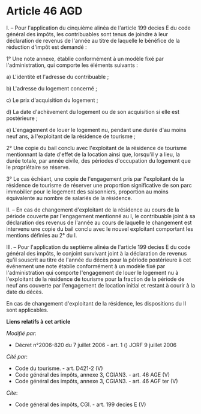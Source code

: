 # Article 46 AGD

I. – Pour l'application du cinquième alinéa de l'article 199 decies E du code général des impôts, les contribuables sont
tenus de joindre à leur déclaration de revenus de l'année au titre de laquelle le bénéfice de la réduction d'impôt est
demandé :

1° Une note annexe, établie conformément à un modèle fixé par l'administration, qui comporte les éléments suivants :

a) L'identité et l'adresse du contribuable ;

b) L'adresse du logement concerné ;

c) Le prix d'acquisition du logement ;

d) La date d'achèvement du logement ou de son acquisition si elle est postérieure ;

e) L'engagement de louer le logement nu, pendant une durée d'au moins neuf ans, à l'exploitant de la résidence de tourisme ;

2° Une copie du bail conclu avec l'exploitant de la résidence de tourisme mentionnant la date d'effet de la location ainsi
que, lorsqu'il y a lieu, la durée totale, par année civile, des périodes d'occupation du logement que le propriétaire se
réserve.

3° Le cas échéant, une copie de l'engagement pris par l'exploitant de la résidence de tourisme de réserver une proportion
significative de son parc immobilier pour le logement des saisonniers, proportion au moins équivalente au nombre de salariés
de la résidence.

II. – En cas de changement d'exploitant de la résidence au cours de la période couverte par l'engagement mentionné au I, le
contribuable joint à sa déclaration des revenus de l'année au cours de laquelle le changement est intervenu une copie du bail
conclu avec le nouvel exploitant comportant les mentions définies au 2° du I.

III. – Pour l'application du septième alinéa de l'article 199 decies E du code général des impôts, le conjoint survivant
joint à la déclaration de revenus qu'il souscrit au titre de l'année du décès pour la période postérieure à cet événement une
note établie conformément à un modèle fixé par l'administration qui comporte l'engagement de louer le logement nu à
l'exploitant de la résidence de tourisme pour la fraction de la période de neuf ans couverte par l'engagement de location
initial et restant à courir à la date du décès.

En cas de changement d'exploitant de la résidence, les dispositions du II sont applicables.

**Liens relatifs à cet article**

_Modifié par_:

  - Décret n°2006-820 du 7 juillet 2006 - art. 1 () JORF 9 juillet 2006

_Cité par_:

  - Code du tourisme. - art. D421-2 (V)
  - Code général des impôts, annexe 3, CGIAN3. - art. 46 AGE (V)
  - Code général des impôts, annexe 3, CGIAN3. - art. 46 AGF ter (V)

_Cite_:

  - Code général des impôts, CGI. - art. 199 decies E (V)
